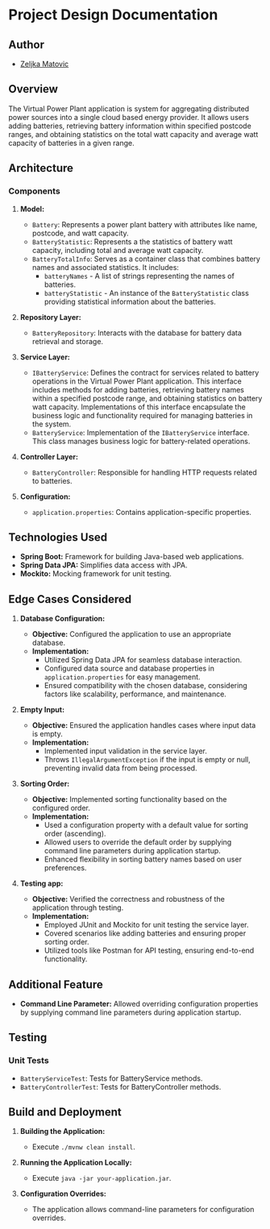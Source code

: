#   Project Design Documentation


##  Author
 - [Zeljka Matovic](https://github.com/ZeljkaMatovic)


##  Overview

The Virtual Power Plant application is system for aggregating distributed power sources into a single cloud based energy provider. It allows users adding batteries, retrieving battery information within specified postcode ranges, and obtaining statistics on the total watt capacity and average watt capacity of batteries in a given range.


##  Architecture

### Components

1. **Model:**
    - `Battery`: Represents a power plant battery with attributes like name, postcode, and watt capacity.
    - `BatteryStatistic`: Represents a the statistics of battery watt capacity, including total and average watt capacity.
    - `BatteryTotalInfo`: Serves as a container class that combines battery names and associated statistics. It includes:
        - `batteryNames` - A list of strings representing the names of batteries.
        - `batteryStatistic` - An instance of the `BatteryStatistic` class providing statistical information about the batteries.

2. **Repository Layer:**
    - `BatteryRepository`: Interacts with the database for battery data retrieval and storage.

3. **Service Layer:**
    - `IBatteryService`: Defines the contract for services related to battery operations in the Virtual Power Plant application. This interface includes methods for adding batteries, retrieving battery names within a specified postcode range, and obtaining statistics on battery watt capacity. Implementations of this interface encapsulate the business logic and functionality required for managing batteries in the system.
    - `BatteryService`:  Implementation of the `IBatteryService` interface. This class manages business logic for battery-related operations.

4. **Controller Layer:**
    - `BatteryController`: Responsible for handling HTTP requests related to batteries.

5. **Configuration:**
    - `application.properties`: Contains application-specific properties.


##  Technologies Used

- **Spring Boot:** Framework for building Java-based web applications.
- **Spring Data JPA:** Simplifies data access with JPA.
- **Mockito:** Mocking framework for unit testing.


##  Edge Cases Considered

   1. **Database Configuration:**
   
      - **Objective:** Configured the application to use an appropriate database.
      - **Implementation:**
         - Utilized Spring Data JPA for seamless database interaction.
         - Configured data source and database properties in `application.properties` for easy management.
         - Ensured compatibility with the chosen database, considering factors like scalability, performance, and maintenance.

   2. **Empty Input:**

      - **Objective:** Ensured the application handles cases where input data is empty.
      - **Implementation:**
         - Implemented input validation in the service layer.
         - Throws `IllegalArgumentException` if the input is empty or null, preventing invalid data from being processed.

   3. **Sorting Order:**

      - **Objective:** Implemented sorting functionality based on the configured order.
      - **Implementation:**
         - Used a configuration property with a default value for sorting order (ascending).
         - Allowed users to override the default order by supplying command line parameters during application startup.
         - Enhanced flexibility in sorting battery names based on user preferences.

   4. **Testing app:** 

      - **Objective:** Verified the correctness and robustness of the application through testing.
      - **Implementation:**
         - Employed JUnit and Mockito for unit testing the service layer.
         - Covered scenarios like adding batteries and ensuring proper sorting order.
         - Utilized tools like Postman for API testing, ensuring end-to-end functionality.


##  Additional Feature

 - **Command Line Parameter:** Allowed overriding configuration properties by supplying command line parameters during application startup.


##  Testing

### Unit Tests

 - `BatteryServiceTest`: Tests for BatteryService methods.
 - `BatteryControllerTest`: Tests for BatteryController methods.


## Build and Deployment

1. **Building the Application:**
   - Execute `./mvnw clean install`.

2. **Running the Application Locally:**
   - Execute `java -jar your-application.jar`.

3. **Configuration Overrides:**
   - The application allows command-line parameters for configuration overrides.


